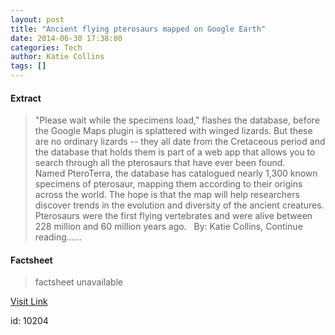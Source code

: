 ```yaml
---
layout: post
title: "Ancient flying pterosaurs mapped on Google Earth"
date: 2014-06-30 17:38:00
categories: Tech
author: Katie Collins
tags: []
---
```



#### Extract
>"Please wait while the specimens load," flashes the database, before the Google Maps plugin is splattered with winged lizards. But these are no ordinary lizards -- they all date from the Cretaceous period and the database that holds them is part of a web app that allows you to search through all the pterosaurs that have ever been found. Named&nbsp;PteroTerra, the database has catalogued nearly 1,300 known specimens of pterosaur, mapping them according to their origins across the world. The hope is that the map will help researchers discover trends in the evolution and diversity of the ancient creatures. Pterosaurs were the first flying vertebrates and were alive between 228 million and 60 million years ago. &nbsp; By: Katie Collins, Continue reading......

#### Factsheet
>factsheet unavailable

[Visit Link](http://www.wired.co.uk/news/archive/2014-06/30/pteroterra)

id:   10204
